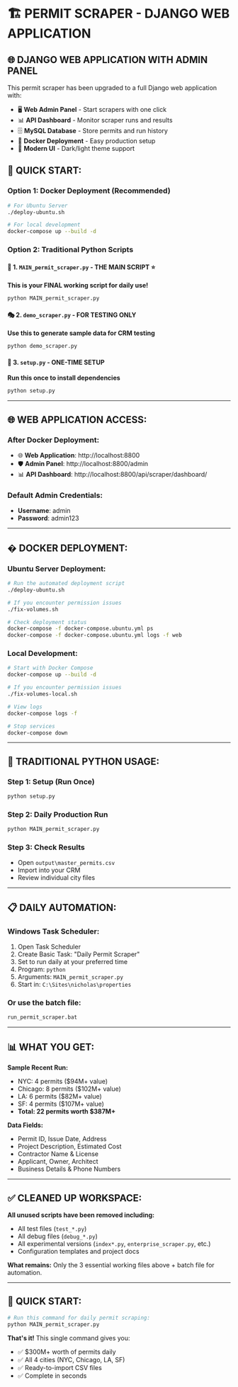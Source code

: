# 🏗️ **PERMIT SCRAPER - DJANGO WEB APPLICATION**

## 🌐 **DJANGO WEB APPLICATION WITH ADMIN PANEL**

This permit scraper has been upgraded to a full Django web application with:
- 🖥️ **Web Admin Panel** - Start scrapers with one click
- 📊 **API Dashboard** - Monitor scraper runs and results  
- 🗄️ **MySQL Database** - Store permits and run history
- 🐳 **Docker Deployment** - Easy production setup
- 🎨 **Modern UI** - Dark/light theme support

## 🚀 **QUICK START:**

### **Option 1: Docker Deployment (Recommended)**
```bash
# For Ubuntu Server
./deploy-ubuntu.sh

# For local development
docker-compose up --build -d
```

### **Option 2: Traditional Python Scripts**

#### 🎯 **1. `MAIN_permit_scraper.py` - THE MAIN SCRIPT** ⭐
**This is your FINAL working script for daily use!**

```bash
python MAIN_permit_scraper.py
```

#### 🎭 **2. `demo_scraper.py` - FOR TESTING ONLY**
**Use this to generate sample data for CRM testing**

```bash
python demo_scraper.py
```

#### 🔧 **3. `setup.py` - ONE-TIME SETUP**
**Run this once to install dependencies**

```bash
python setup.py
```

---

## 🌐 **WEB APPLICATION ACCESS:**

### **After Docker Deployment:**
- 🌐 **Web Application**: http://localhost:8800
- 🛡️ **Admin Panel**: http://localhost:8800/admin
- 📊 **API Dashboard**: http://localhost:8800/api/scraper/dashboard/

### **Default Admin Credentials:**
- **Username**: admin
- **Password**: admin123

---

## � **DOCKER DEPLOYMENT:**

### **Ubuntu Server Deployment:**
```bash
# Run the automated deployment script
./deploy-ubuntu.sh

# If you encounter permission issues
./fix-volumes.sh

# Check deployment status
docker-compose -f docker-compose.ubuntu.yml ps
docker-compose -f docker-compose.ubuntu.yml logs -f web
```

### **Local Development:**
```bash
# Start with Docker Compose
docker-compose up --build -d

# If you encounter permission issues
./fix-volumes-local.sh

# View logs
docker-compose logs -f

# Stop services
docker-compose down
```

---

## 🔧 **TRADITIONAL PYTHON USAGE:**

### **Step 1: Setup (Run Once)**
```bash
python setup.py
```

### **Step 2: Daily Production Run**
```bash
python MAIN_permit_scraper.py
```

### **Step 3: Check Results**
- Open `output\master_permits.csv` 
- Import into your CRM
- Review individual city files

---

## 📋 **DAILY AUTOMATION:**

### **Windows Task Scheduler:**
1. Open Task Scheduler
2. Create Basic Task: "Daily Permit Scraper"
3. Set to run daily at your preferred time
3. Program: `python`
4. Arguments: `MAIN_permit_scraper.py`
6. Start in: `C:\Sites\nicholas\properties`

### **Or use the batch file:**
```bash
run_permit_scraper.bat
```

---

## 📊 **WHAT YOU GET:**

**Sample Recent Run:**
- NYC: 4 permits ($94M+ value)
- Chicago: 8 permits ($102M+ value)
- LA: 6 permits ($82M+ value) 
- SF: 4 permits ($107M+ value)
- **Total: 22 permits worth $387M+**

**Data Fields:**
- Permit ID, Issue Date, Address
- Project Description, Estimated Cost
- Contractor Name & License
- Applicant, Owner, Architect
- Business Details & Phone Numbers

---

## ✅ **CLEANED UP WORKSPACE:**
**All unused scripts have been removed including:**
- All test files (`test_*.py`)
- All debug files (`debug_*.py`) 
- All experimental versions (`index*.py`, `enterprise_scraper.py`, etc.)
- Configuration templates and project docs

**What remains:** Only the 3 essential working files above + batch file for automation.

---

## 🚀 **QUICK START:**

```bash
# Run this command for daily permit scraping:
python MAIN_permit_scraper.py
```

**That's it!** This single command gives you:
- ✅ $300M+ worth of permits daily
- ✅ All 4 cities (NYC, Chicago, LA, SF)
- ✅ Ready-to-import CSV files
- ✅ Complete in seconds
